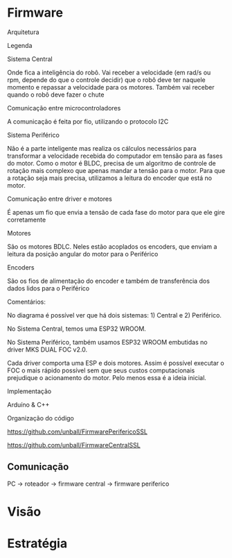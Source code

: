 # Firmware

Arquitetura 

 

Legenda 

Sistema Central 

Onde fica a inteligência do robô. Vai receber a velocidade (em rad/s ou rpm, depende do que o controle decidir) que o robô deve ter naquele momento e repassar a velocidade para os motores. Também vai receber quando o robô deve fazer o chute 

Comunicação entre microcontroladores 

A comunicação é feita por fio, utilizando o protocolo I2C 

Sistema Periférico 

Não é a parte inteligente mas realiza os cálculos necessários para transformar a velocidade recebida do computador em tensão para as fases do motor. Como o motor é BLDC, precisa de um algoritmo de controle de rotação mais complexo que apenas mandar a tensão para o motor. Para que a rotação seja mais precisa, utilizamos a leitura do encoder que está no motor. 

Comunicação entre driver e motores 

É apenas um fio que envia a tensão de cada fase do motor para que ele gire corretamente 

Motores 

São os motores BDLC. Neles estão acoplados os encoders, que enviam a leitura da posição angular do motor para o Periférico 

Encoders 

São os fios de alimentação do encoder e também de transferência dos dados lidos para o Periférico 



Comentários: 
 

No diagrama é possível ver que há dois sistemas: 1) Central e 2) Periférico.  

 

No Sistema Central, temos uma ESP32 WROOM.  
 
No Sistema Periférico, também usamos ESP32 WROOM embutidas no driver MKS DUAL FOC v2.0.  

 
Cada driver comporta uma ESP e dois motores. Assim é possível executar o FOC o mais rápido possível sem que seus custos computacionais prejudique o acionamento do motor. Pelo menos essa é a ideia inicial.  


Implementação 

Arduíno & C++ 

Organização do código 

https://github.com/unball/FirmwarePerifericoSSL  

https://github.com/unball/FirmwareCentralSSL  





## Comunicação

PC -> roteador -> firmware central -> firmware periferico 


# Visão

# Estratégia